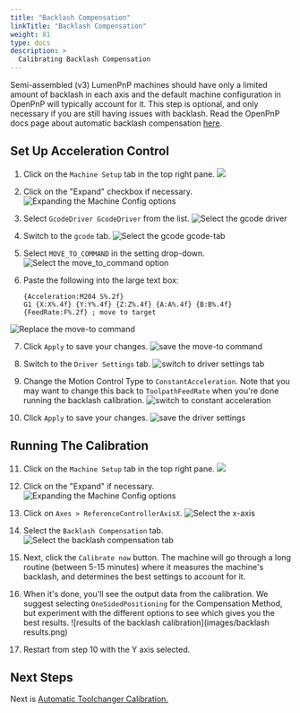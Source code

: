 ```yaml
---
title: "Backlash Compensation"
linkTitle: "Backlash Compensation"
weight: 81
type: docs
description: >
  Calibrating Backlash Compensation
---
```


Semi-assembled (v3) LumenPnP machines should have only a limited amount of backlash in each axis and the default machine configuration in OpenPnP will typically account for it. This step is optional, and only necessary if you are still having issues with backlash. Read the OpenPnP docs page about automatic backlash compensation [here](https://github.com/openpnp/openpnp/wiki/Calibration-Solutions#calibrating-backlash-compensation).

## Set Up Acceleration Control

1. Click on the `Machine Setup` tab in the top right pane.
  ![](images/Machine-Setup-Tab-3.png)

2. Click on the "Expand" checkbox if necessary.
  ![Expanding the Machine Config options](images/Expand-Checkbox-3.png)

3. Select `GcodeDriver GcodeDriver` from the list.
  ![Select the gcode driver](images/gcode-driver.png)

4. Switch to the `gcode` tab.
  ![Select the gcode gcode-tab](images/gcode-tab.png)

5. Select `MOVE_TO_COMMAND` in the setting drop-down.
  ![Select the move_to_command option](images/move-to-command.png)

6. Paste the following into the large text box:
  
    ```
    {Acceleration:M204 S%.2f}
    G1 {X:X%.4f} {Y:Y%.4f} {Z:Z%.4f} {A:A%.4f} {B:B%.4f} {FeedRate:F%.2f} ; move to target
    ```
  ![Replace the move-to command](images/new-move-to-command.png)

7. Click `Apply` to save your changes.
  ![save the move-to command](images/apply-move-to-command.png)

1. Switch to the `Driver Settings` tab.
  ![switch to driver settings tab](images/driver-settings-tab.png)

1. Change the Motion Control Type to `ConstantAcceleration`. Note that you may want to change this back to `ToolpathFeedRate` when you're done running the backlash calibration.
  ![switch to constant acceleration](images/constant-acceleration.png)

1.  Click `Apply` to save your changes.
  ![save the driver settings](images/save-driver-settings-changes.png)
  
## Running The Calibration

11. Click on the `Machine Setup` tab in the top right pane.
  ![](images/Machine-Setup-Tab-3.png)

12. Click on the "Expand" if necessary.
  ![Expanding the Machine Config options](images/Expand-Checkbox-3.png)
  
13. Click on `Axes > ReferenceControllerAxisX`.
  ![Select the x-axis](images/x-axis-tab.png)

14. Select the `Backlash Compensation` tab.
  ![Select the backlash compensation tab](images/backlash-compensation-x.png)

15. Next, click the `Calibrate now` button. The machine will go through a long routine (between 5-15 minutes) where it measures the machine's backlash, and determines the best settings to account for it.

16. When it's done, you'll see the output data from the calibration. We suggest selecting `OneSidedPositioning` for the Compensation Method, but experiment with the different options to see which gives you the best results.
  ![results of the backlash calibration](images/backlash results.png)

17. Restart from step 10 with the Y axis selected.

## Next Steps

Next is [Automatic Toolchanger Calibration.](../auto-toolchanger/index.md)
